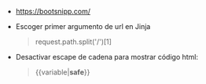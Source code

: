 - https://bootsnipp.com/

- Escoger primer argumento de url en Jinja
    > request.path.split('/')[1]

- Desactivar escape de cadena para mostrar código html:
    > {{variable|**safe**}}
